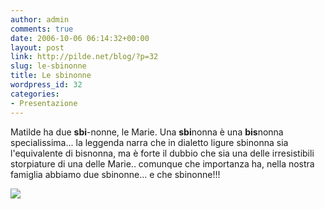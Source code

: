 ```yaml
---
author: admin
comments: true
date: 2006-10-06 06:14:32+00:00
layout: post
link: http://pilde.net/blog/?p=32
slug: le-sbinonne
title: Le sbinonne
wordpress_id: 32
categories:
- Presentazione
---
```


Matilde ha due **sbi**-nonne, le Marie. Una **sbi**nonna è una **bis**nonna specialissima... la leggenda narra che in dialetto ligure sbinonna sia l'equivalente di bisnonna, ma è forte il dubbio che sia una delle irresistibili storpiature di una delle Marie.. comunque che importanza ha, nella nostra famiglia abbiamo due sbinonne... e che sbinonne!!!

![](http://pilde.net/blog/wp-content/uploads/2006/10/copia-di-dscn2218.jpg)



